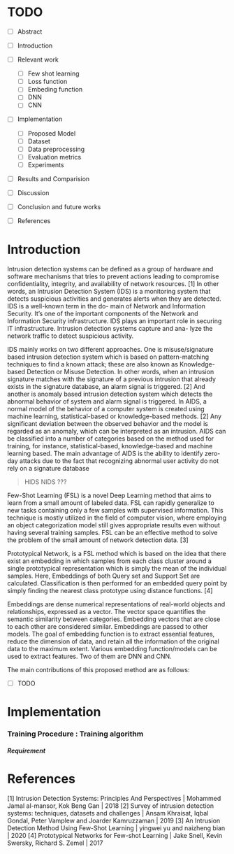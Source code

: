 
# TODO

- [ ] Abstract
- [ ] Introduction
- [ ] Relevant work
	- [ ] Few shot learning
	- [ ] Loss function
	- [ ] Embeding function
	- [ ] DNN 
	- [ ] CNN
- [ ] Implementation
	- [ ] Proposed Model
	- [ ] Dataset
	- [ ] Data preprocessing
	- [ ] Evaluation metrics
	- [ ] Experiments
- [ ] Results and Comparision
- [ ] Discussion
- [ ] Conclusion and future works
- [ ] References


# Introduction
Intrusion detection systems can be defined as a group of hardware and software
mechanisms that tries to prevent actions leading to compromise confidentiality,
integrity, and availability of network resources. [1] In other words, an Intrusion
Detection System (IDS) is a monitoring system that detects suspicious activities
and generates alerts when they are detected. IDS is a well-known term in the do-
main of Network and Information Security. It’s one of the important components
of the Network and Information Security infrastructure. IDS plays an important
role in securing IT infrastructure. Intrusion detection systems capture and ana-
lyze the network traffic to detect suspicious activity.

IDS mainly works on two different approaches. One is misuse/signature based intrusion detection system which is based on pattern-matching techniques to find a known attack; these are also known as Knowledge-based Detection or Misuse Detection. In other words, when an intrusion signature matches with the signature of a previous intrusion that already exists in the signature database, an alarm signal is triggered. [2] And another is anomaly based intrusion detection system which detects the abnormal behavior of system and alarm signal is triggered. In AIDS, a normal model of the behavior of a computer system is created using machine learning, statistical-based or knowledge-based methods. [2] Any significant deviation between the observed behavior and the model is regarded as an anomaly, which can be interpreted as an intrusion. AIDS can be classified into a number of categories based on the method used for training, for instance, statistical-based, knowledge-based and machine learning based. The main advantage of AIDS is the ability to identify zero-day attacks due to the fact that recognizing abnormal user activity do not rely on a signature database

> HIDS NIDS ???

Few-Shot Learning (FSL) is a novel Deep Learning method that aims to learn from a small amount of labeled data. FSL can rapidly generalize to new tasks containing only a few samples with supervised information. This technique is mostly utilized in the field of computer vision, where employing an object categorization model still gives appropriate results even without having several training samples. FSL can be an effective method to solve the problem of the small amount of network detection data. [3]

Prototypical Network, is a FSL method which is based on the idea that there exist an embedding in which samples from each class cluster around a single prototypical representation which is simply the mean of the individual samples. Here, Embeddings of both Query set and Support Set are calculated. Classification is then performed for an embedded query point by simply finding the nearest class prototype using distance functions. [4] 

Embeddings are dense numerical representations of real-world objects and relationships, expressed as a vector. The vector space quantifies the semantic similarity between categories. Embedding vectors that are close to each other are considered similar. Embeddings are passed to other models. 
The goal of embedding function is to extract essential features, reduce the dimension of data, and retain all the information of the original data to the maximum extent. Various embedding function/models can be used to extract features. Two of them are DNN and CNN.

The main contributions of this proposed method are as follows:
- [ ] TODO


# Implementation

### Training Procedure : Training algorithm
##### Requirement



# References
[1] Intrusion Detection Systems: Principles And Perspectives | Mohammed Jamal al-mansor, Kok Beng Gan | 2018
[2] Survey of intrusion detection systems: techniques, datasets and challenges | Ansam Khraisat, Iqbal Gondal, Peter Vamplew and Joarder Kamruzzaman | 2019
[3] An Intrusion Detection Method Using Few-Shot Learning | yingwei yu and naizheng bian | 2020
[4] Prototypical Networks for Few-shot Learning | Jake Snell, Kevin Swersky, Richard S. Zemel | 2017


